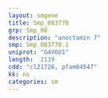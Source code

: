 ```yaml
---
layout: smgene
title: Smp_083770
grp: Smp_08
description: "anoctamin 7"
smp: Smp_083770.1
uniprot: "G4V6U1"
length:  2139
cdd: "cl21726, pfam04547"
kk: ns
categories: sm
---
```

